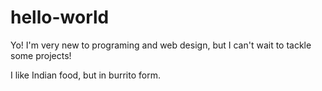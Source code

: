 # hello-world
Yo! I'm very new to programing and web design, but I can't wait to tackle some projects!

I like Indian food, but in burrito form.
